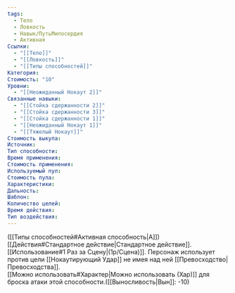 ```yaml
---
tags:
  - Тело
  - Ловкость
  - Навык/ПутьМилосердия
  - Активная
Ссылки:
  - "[[Тело]]"
  - "[[Ловкость]]"
  - "[[Типы способностей]]"
Категория: 
Стоимость: "10"
Уровни:
  - "[[Неожиданный Нокаут 2]]"
Связанные навыки:
  - "[[Стойка сдержанности 2]]"
  - "[[Стойка сдержанности 3]]"
  - "[[Стойка сдержанности 1]]"
  - "[[Неожиданный Нокаут 1]]"
  - "[[Тяжелый Нокаут]]"
Стоимость выкупа:
Источник:
Тип способности:
Время применения:
Стоимость применения:
Используемый пул:
Стоимость пула:
Характеристики:
Дальность:
Шаблон:
Количество целей:
Время действия:
Тип воздействия:
---
```

([[Типы способностей#Активная способность|А]]) [[Действия#Стандартное действие|Стандартное действие]]. [[Использование#1 Раз за Сцену|(1р/Сцена)]]. Персонаж использует против цели [[Нокаутирующий Удар]] не имея над ней [[Превосходство|Превосходства]].  
[[Можно использовать#Характер|Можно использовать (Хар)]] для броска атаки этой способности.([[Выносливость|Вын]]: -10)